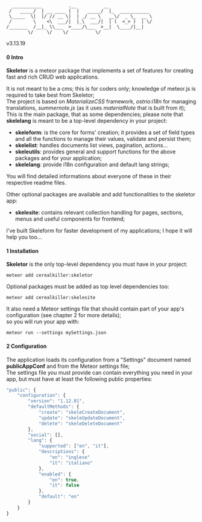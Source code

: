       ___________          .__          __                
     /   _____/  | __ ____ |  |   _____/  |_  ___________
     \_____  \|  |/ // __ \|  | _/ __ \   __\/  _ \_  __ \
     /        \    <\  ___/|  |_\  ___/|  | (  <_> )  | \/
    /_______  /__|_ \\___  >____/\___  >__|  \____/|__|   
            \/     \/    \/          \/                   

v3.13.19

#### 0 Intro

**Skeletor** is a meteor package that implements a set of features for creating fast and rich CRUD web applications.

It is not meant to be a cms; this is for coders only; knowledge of meteor.js is required to take best from Skeletor;  
The project is based on *MaterializeCSS* framework, *ostrio:i18n* for managing translations, *summernote.js* (as it uses *materialNote* that is built from it);   
This is the main package, that as some dependencies; please note that **skelelang** is meant to be a top-level dependency in your project:

- **skeleform**: is the core for forms' creation; it provides a set of field types and all the functions to manage their values, validate and persist them;
- **skelelist**: handles documents list views, pagination, actions...
- **skeleutils**: provides general and support functions for the above packages and for your application;
- **skelelang**: provide i18n configuration and default lang strings;

You will find detailed informations about everyone of these in their respective readme files.

Other optional packages are available and add functionalities to the skeletor app:

-   **skelesite**: contains relevant collection handling for pages, sections, menus and useful components for frontend;

I've built Skeleform for faster development of my applications; I hope it will help you too...


#### 1 Installation

**Skeletor** is the only top-level dependency you must have in your project:

`meteor add cerealkiller:skeletor`

Optional packages must be added as top level dependencies too:

`meteor add cerealkiller:skelesite`

It also need a Meteor settings file that should contain part of your app's configuration (see chapter 2 for more details);  
so you will run your app with:

`meteor run --settings mySettings.json`


#### 2 Configuration

The application loads its configuration from a "Settings" document named **publicAppConf** and from the Meteor settings file;  
The settings file you must provide can contain everything you need in your app, but must have at least the following public properties:

```javascript
"public": {
    "configuration": {
        "version": "1.12.81",
        "defaultMethods": {
            "create": "skeleCreateDocument",
            "update": "skeleUpdateDocument",
            "delete": "skeleDeleteDocument"
        },
        "social": [],
        "lang": {
            "supported": ["en", "it"],
            "descriptions": {
                "en": "inglese"
                "it": "italiano"
            },
            "enabled": {
                "en": true,
                "it": false
            },
            "default": "en"
        }
    }
}
```
